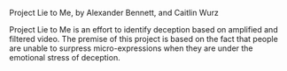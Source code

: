 Project Lie to Me, by Alexander Bennett, and Caitlin Wurz

Project Lie to Me is an effort to identify deception based on amplified and filtered video. The premise of this project is based on the fact that people are unable to surpress micro-expressions when they are under the emotional stress of deception. 


